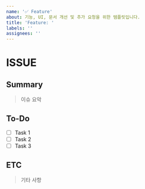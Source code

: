 ```yaml
---
name: '✅ Feature'
about: 기능, UI, 문서 개선 및 추가 요청을 위한 템플릿입니다.
title: 'Feature: '
labels: ''
assignees: ''
---
```


# ISSUE

## Summary

> 이슈 요악

## To-Do

- [ ] Task 1
- [ ] Task 2
- [ ] Task 3

## ETC

> 기타 사항
